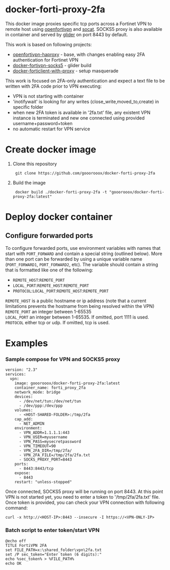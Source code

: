 # docker-forti-proxy-2fa
This docker image proxies specific tcp ports across a Fortinet VPN to remote host using
[openfortivpn](https://github.com/adrienverge/openfortivpn)
and [socat](http://www.dest-unreach.org/socat/). 
SOCKS5 proxy is also available in container and served by [glider](https://github.com/nadoo/glider) on port 8443 by default.

This work is based on following projects:
 * [openfortivpn-haproxy](https://github.com/jeffre/openfortivpn-haproxy) - base, with changes enabling easy 2FA authentication for Fortinet VPN
 * [docker-fortivpn-socks5](https://github.com/Tosainu/docker-fortivpn-socks5) - glider build
 * [docker-forticlient-with-proxy](https://github.com/henry42/docker-forticlient-with-proxy) - setup masquerade
 
This work is focused on 2FA-only authentication and expect a text file to be written with 2FA code prior to VPN executing:
 * VPN is not starting with container
 * 'inotifywait' is looking for any writes (close_write,moved_to,create) in specific folder
 * when new 2FA token is available in '2fa.txt' file, any existent VPN instance is terminated and new one connected using provided username+password+token
 * no automatic restart for VPN service

# Create docker image
1. Clone this repository

        git clone https://github.com/gooorooox/docker-forti-proxy-2fa

2. Build the image

        docker build ./docker-forti-proxy-2fa -t "gooorooox/docker-forti-proxy-2fa:latest"

# Deploy docker container

## Configure forwarded ports
To configure forwarded ports, use environment variables with names that start
with `PORT_FORWARD` and contain a special string (outlined below). More than
one port can be forwarded by using a unique variable name (`PORT_FORWARD1`,
`PORT_FORWARD2`, etc). The variable should contain a string that is formatted
like one of the following:
 * `REMOTE_HOST`:`REMOTE_PORT`
 * `LOCAL_PORT`:`REMOTE_HOST`:`REMOTE_PORT`
 * `PROTOCOL`:`LOCAL_PORT`:`REMOTE_HOST`:`REMOTE_PORT`

`REMOTE_HOST` is a public hostname or ip address (note that a current limitations prevents the hostname from being resolved within the VPN)  
`REMOTE_PORT` an integer between 1-65535  
`LOCAL_PORT` an integer between 1-65535. If omitted, port 1111 is used.  
`PROTOCOL` either tcp or udp. If omitted, tcp is used.

# Examples

### Sample compose for VPN and SOCKS5 proxy
```
version: "2.3"
services:
  vpn:
    image: gooorooox/docker-forti-proxy-2fa:latest
    container_name: forti_proxy_2fa
    network_mode: bridge
    devices:
      - /dev/net/tun:/dev/net/tun
      - /dev/ppp:/dev/ppp
    volumes:
      - <HOST-SHARED-FOLDER>:/tmp/2fa
    cap_add:
      - NET_ADMIN
    environment:
      - VPN_ADDR=1.1.1.1:443
      - VPN_USER=myusername
      - VPN_PASS=mysecretpassword
      - VPN_TIMEOUT=90
      - VPN_2FA_DIR=/tmp/2fa/
      - VPN_2FA_FILE=/tmp/2fa/2fa.txt
      - SOCKS_PROXY_PORT=8443
    ports:
      - 8443:8443/tcp
    expose:
      - 8443
    restart: "unless-stopped"
```
Once connected, SOCKS5 proxy will be running on port 8443.
At this point VPN is not started yet, you need to enter a token to '/tmp/2fa/2fa.txt' file.
Once token is provided, you can check your VPN connection with following command:
```
curl -x http://<HOST-IP>:8443 --insecure -I https://<VPN-ONLY-IP>
```
### Batch script to enter token/start VPN
```
@echo off
TITLE FortiVPN 2FA
set FILE_PATH=x:\shared_folder\vpn\2fa.txt
set /P sec_token="Enter token (6 digits):"
echo %sec_token% > %FILE_PATH%
echo OK
```


